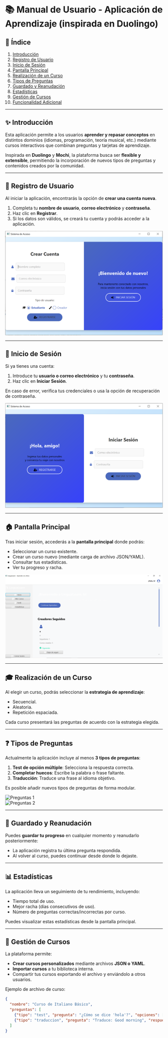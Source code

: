 # 📚 Manual de Usuario - Aplicación de Aprendizaje (inspirada en Duolingo)

## 📝 Índice
1. [Introducción](#introducción)  
2. [Registro de Usuario](#registro-de-usuario)  
3. [Inicio de Sesión](#inicio-de-sesión)  
4. [Pantalla Principal](#pantalla-principal)  
5. [Realización de un Curso](#realización-de-un-curso)  
6. [Tipos de Preguntas](#tipos-de-preguntas)  
7. [Guardado y Reanudación](#guardado-y-reanudación)  
8. [Estadísticas](#estadísticas)  
9. [Gestión de Cursos](#gestión-de-cursos)  
10. [Funcionalidad Adicional](#funcionalidad-adicional)  

---

## ✨ Introducción

Esta aplicación permite a los usuarios **aprender y repasar conceptos** en distintos dominios (idiomas, programación, teoría musical, etc.) mediante cursos interactivos que combinan preguntas y tarjetas de aprendizaje.

Inspirada en **Duolingo** y **Mochi**, la plataforma busca ser **flexible y extensible**, permitiendo la incorporación de nuevos tipos de preguntas y contenidos creados por la comunidad.

---

## 👤 Registro de Usuario

Al iniciar la aplicación, encontrarás la opción de **crear una cuenta nueva**.  
1. Completa tu **nombre de usuario**, **correo electrónico** y **contraseña**.  
2. Haz clic en **Registrar**.  
3. Si los datos son válidos, se creará tu cuenta y podrás acceder a la aplicación.

![Registro](imagenes/registro.png)

---

## 🔑 Inicio de Sesión

Si ya tienes una cuenta:  
1. Introduce tu **usuario o correo electrónico** y tu **contraseña**.  
2. Haz clic en **Iniciar Sesión**.

En caso de error, verifica tus credenciales o usa la opción de recuperación de contraseña.

![Login](imagenes/login.png)

---

## 🏠 Pantalla Principal

Tras iniciar sesión, accederás a la **pantalla principal** donde podrás:  
- Seleccionar un curso existente.  
- Crear un curso nuevo (mediante carga de archivo JSON/YAML).  
- Consultar tus estadísticas.  
- Ver tu progreso y racha.

![Pantalla Principal](imagenes/principal.png)

---

## 🎓 Realización de un Curso

Al elegir un curso, podrás seleccionar la **estrategia de aprendizaje**:  
- Secuencial.  
- Aleatoria.  
- Repetición espaciada.

Cada curso presentará las preguntas de acuerdo con la estrategia elegida.

---

## ❓ Tipos de Preguntas

Actualmente la aplicación incluye al menos **3 tipos de preguntas**:  
1. **Test de opción múltiple**: Selecciona la respuesta correcta.  
2. **Completar huecos**: Escribe la palabra o frase faltante.  
3. **Traducción**: Traduce una frase al idioma objetivo.

Es posible añadir nuevos tipos de preguntas de forma modular.

![Preguntas 1](imagenes/pregunta1.png)  
![Preguntas 2](imagenes/pregunta2.png)

---

## 💾 Guardado y Reanudación

Puedes **guardar tu progreso** en cualquier momento y reanudarlo posteriormente:  
- La aplicación registra tu última pregunta respondida.  
- Al volver al curso, puedes continuar desde donde lo dejaste.

---

## 📊 Estadísticas

La aplicación lleva un seguimiento de tu rendimiento, incluyendo:  
- Tiempo total de uso.  
- Mejor racha (días consecutivos de uso).  
- Número de preguntas correctas/incorrectas por curso.

Puedes visualizar estas estadísticas desde la pantalla principal.

---

## 📂 Gestión de Cursos

La plataforma permite:  
- **Crear cursos personalizados** mediante archivos **JSON o YAML**.  
- **Importar cursos** a tu biblioteca interna.  
- Compartir tus cursos exportando el archivo y enviándolo a otros usuarios.

Ejemplo de archivo de curso:

```json
{
  "nombre": "Curso de Italiano Básico",
  "preguntas": [
    {"tipo": "test", "pregunta": "¿Cómo se dice 'hola'?", "opciones": ["Ciao", "Hola", "Hello"], "respuesta": "Ciao"},
    {"tipo": "traduccion", "pregunta": "Traduce: Good morning", "respuesta": "Buongiorno"}
  ]
}
